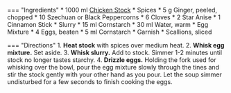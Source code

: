 === "Ingredients"
    * 1000 ml [Chicken Stock](stocks/meat-stock.md)
    * Spices
        * 5 g Ginger, peeled, chopped
        * 10 Szechuan or Black Peppercorns
        * 6 Cloves
        * 2 Star Anise
        * 1 Cinnamon Stick
    * Slurry
        * 15 ml Cornstarch
        * 30 ml Water, warm
    * Egg Mixture
        * 4 Eggs, beaten
        * 5 ml Cornstarch
    * Garnish
        * Scallions, sliced

=== "Directions"
    1. **Heat stock** with spices over medium heat.
    2. **Whisk egg mixture.** Set aside.
    3. **Whisk slurry.** Add to stock. Simmer 1-2 minutes until stock no longer tastes starchy.
    4. **Drizzle eggs.** Holding the fork used for whisking over the bowl, pour the egg mixture slowly through the tines and stir the stock gently with your other hand as you pour. Let the soup simmer undisturbed for a few seconds to finish cooking the eggs.

[^1]:
    Gallary, Christine. ["How To Make Egg Drop Soup."](https://www.thekitchn.com/how-to-make-egg-drop-soup-159379) 8 November 2019.
[^2]:
    López-Alt, J. Kenji. ["Egg Drop Soup Recipe."](https://www.seriouseats.com/recipes/2011/04/chinese-egg-drop-soup-recipe.html) 14 April 2011.
